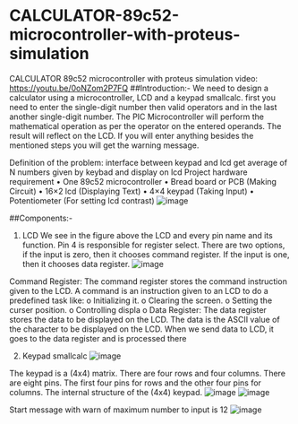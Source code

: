 # CALCULATOR-89c52-microcontroller-with-proteus-simulation
CALCULATOR 89c52 microcontroller with proteus simulation
video: https://youtu.be/0oNZom2P7FQ
##Introduction:-
We need to design a calculator using a microcontroller, LCD and a keypad smallcalc. first you 
need to enter the single-digit number then valid operators and in the last another single-digit number. The 
PIC Microcontroller will perform the mathematical operation as per the operator on the entered operands. 
The result will reflect on the LCD. If you will enter anything besides the mentioned steps you will get the 
warning message.

Definition of the problem: 
interface between keypad and lcd 
get average of N numbers given by keybad and display on lcd 
Project hardware requirement 
• One 89c52 microcontroller 
• Bread board or PCB (Making Circuit) 
• 16×2 lcd (Displaying Text) 
• 4×4 keypad (Taking Input) 
• Potentiometer (For setting lcd contrast) 
![image](https://github.com/AdhmElzewel/CALCULATOR-89c52-microcontroller-with-proteus-simulation/assets/108629950/f3be9cbf-c5fd-4a52-a405-2247ccd737c6)

##Components:-
1. LCD
We see in the figure above the LCD and every pin name and its function.
Pin 4 is responsible for register select. There are two options, if the input is zero, then it chooses 
command register. If the input is one, then it chooses data register.
![image](https://github.com/AdhmElzewel/CALCULATOR-89c52-microcontroller-with-proteus-simulation/assets/108629950/1e55cf61-7877-4584-be6e-e603dca42df2)

Command Register: The command register stores the command instruction given to the 
LCD. A command is an instruction given to an LCD to do a predefined task like:
o Initializing it.
o Clearing the screen.
o Setting the curser position.
o Controlling displa
o Data Register: The data register stores the data to be displayed on the LCD. The 
data is the ASCII value of the character to be displayed on the LCD. When we 
send data to LCD, it goes to the data register and is processed there

2. Keypad smallcalc
![image](https://github.com/AdhmElzewel/CALCULATOR-89c52-microcontroller-with-proteus-simulation/assets/108629950/787677d3-58d5-4ac9-bcd6-cd2ec14ef69f)

The keypad is a (4x4) matrix. There 
are four rows and four columns. 
There are eight pins. The first four 
pins for rows and the other four pins 
for columns.
The internal structure of the (4x4) keypad.
![image](https://github.com/AdhmElzewel/CALCULATOR-89c52-microcontroller-with-proteus-simulation/assets/108629950/5678dd93-619b-4c5f-b880-5776d16d9556)
![image](https://github.com/AdhmElzewel/CALCULATOR-89c52-microcontroller-with-proteus-simulation/assets/108629950/a1aefdde-50af-4c6c-9d82-dcf50faff796)

Start message with warn of maximum number to input is 12
![image](https://github.com/AdhmElzewel/CALCULATOR-89c52-microcontroller-with-proteus-simulation/assets/108629950/b3365469-dd7c-4b19-b9ba-9b33547e8f81)

